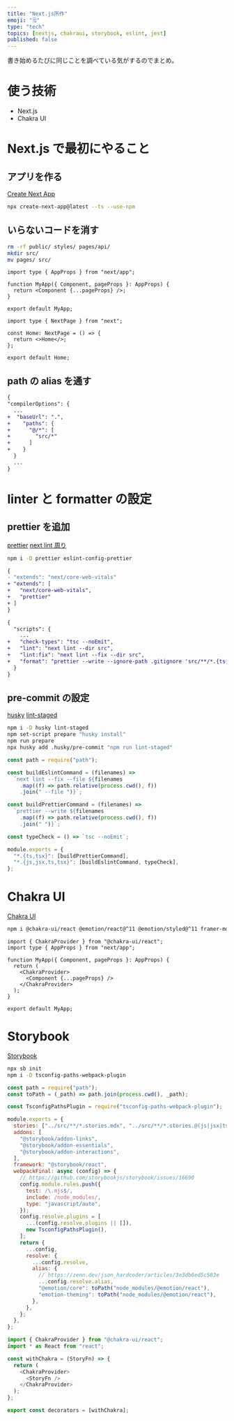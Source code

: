 ```yaml
---
title: "Next.js所作"
emoji: "🗒"
type: "tech"
topics: [nextjs, chakraui, storybook, eslint, jest]
published: false
---
```


書き始めるたびに同じことを調べている気がするのでまとめ。

# 使う技術

- Next.js
- Chakra UI

# Next.js で最初にやること

## アプリを作る

[Create Next App](https://nextjs.org/docs/api-reference/create-next-app)

```sh
npx create-next-app@latest --ts --use-npm
```

## いらないコードを消す

```sh
rm -rf public/ styles/ pages/api/
mkdir src/
mv pages/ src/
```

```ts:src/pages/_app.tsx
import type { AppProps } from "next/app";

function MyApp({ Component, pageProps }: AppProps) {
  return <Component {...pageProps} />;
}

export default MyApp;
```

```ts:src/pages/index.tsx
import type { NextPage } from "next";

const Home: NextPage = () => {
  return <>Home</>;
};

export default Home;
```

## path の alias を通す

```diff json:tsconfig.json
{
"compilerOptions": {
  ...
+  "baseUrl": ".",
+    "paths": {
+      "@/*": [
+        "src/*"
+      ]
+    }
  }
  ...
}
```

# linter と formatter の設定

## prettier を追加

[prettier](https://www.npmjs.com/package/prettier)
[next lint 周り](https://nextjs.org/docs/basic-features/eslint)

```sh
npm i -D prettier eslint-config-prettier
```

```diff json:.eslintrc.json
{
- "extends": "next/core-web-vitals"
+ "extends": [
+   "next/core-web-vitals",
+   "prettier"
+ ]
}
```

```diff json:package.json
{
  "scripts": {
    ...
+   "check-types": "tsc --noEmit",
+   "lint": "next lint --dir src",
+   "lint:fix": "next lint --fix --dir src",
+   "format": "prettier --write --ignore-path .gitignore 'src/**/*.{ts,tsx,json}'"
  }
}
```

## pre-commit の設定

[husky](https://www.npmjs.com/package/husky)
[lint-staged](https://github.com/okonet/lint-staged)

```sh
npm i -D husky lint-staged
npm set-script prepare "husky install"
npm run prepare
npx husky add .husky/pre-commit "npm run lint-staged"
```

```js:.lintstagedrc.js
const path = require("path");

const buildEslintCommand = (filenames) =>
  `next lint --fix --file ${filenames
    .map((f) => path.relative(process.cwd(), f))
    .join(" --file ")}`;

const buildPrettierCommand = (filenames) =>
  `prettier --write ${filenames
    .map((f) => path.relative(process.cwd(), f))
    .join(" ")}`;

const typeCheck = () => `tsc --noEmit`;

module.exports = {
  "*.{ts,tsx}": [buildPrettierCommand],
  "*.{js,jsx,ts,tsx}": [buildEslintCommand, typeCheck],
};
```

# Chakra UI

[Chakra UI](https://chakra-ui.com/guides/getting-started/nextjs-guide)

```sh
npm i @chakra-ui/react @emotion/react@^11 @emotion/styled@^11 framer-motion@^6
```

```js: src/pages/_app.tsx
import { ChakraProvider } from "@chakra-ui/react";
import type { AppProps } from "next/app";

function MyApp({ Component, pageProps }: AppProps) {
  return (
    <ChakraProvider>
      <Component {...pageProps} />
    </ChakraProvider>
  );
}

export default MyApp;
```

# Storybook

[Storybook](https://storybook.js.org/)

```sh
npx sb init
npm i -D tsconfig-paths-webpack-plugin
```

```js:main.js
const path = require("path");
const toPath = (_path) => path.join(process.cwd(), _path);

const TsconfigPathsPlugin = require("tsconfig-paths-webpack-plugin");

module.exports = {
  stories: ["../src/**/*.stories.mdx", "../src/**/*.stories.@(js|jsx|ts|tsx)"],
  addons: [
    "@storybook/addon-links",
    "@storybook/addon-essentials",
    "@storybook/addon-interactions",
  ],
  framework: "@storybook/react",
  webpackFinal: async (config) => {
    // https://github.com/storybookjs/storybook/issues/16690
    config.module.rules.push({
      test: /\.mjs$/,
      include: /node_modules/,
      type: "javascript/auto",
    });
    config.resolve.plugins = [
      ...(config.resolve.plugins || []),
      new TsconfigPathsPlugin(),
    ];
    return {
      ...config,
      resolve: {
        ...config.resolve,
        alias: {
          // https://zenn.dev/json_hardcoder/articles/3e3db6ed5c583e
          ...config.resolve.alias,
          "@emotion/core": toPath("node_modules/@emotion/react"),
          "emotion-theming": toPath("node_modules/@emotion/react"),
        },
      },
    };
  },
};
```

```js:preview.js
import { ChakraProvider } from "@chakra-ui/react";
import * as React from "react";

const withChakra = (StoryFn) => {
  return (
    <ChakraProvider>
      <StoryFn />
    </ChakraProvider>
  );
};

export const decorators = [withChakra];
```
